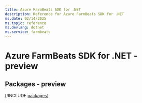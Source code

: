 ```yaml
---
title: Azure FarmBeats SDK for .NET
description: Reference for Azure FarmBeats SDK for .NET
ms.date: 02/14/2025
ms.topic: reference
ms.devlang: dotnet
ms.service: farmbeats
---
```

# Azure FarmBeats SDK for .NET - preview
## Packages - preview
[!INCLUDE [packages](farmbeats-index.md)]